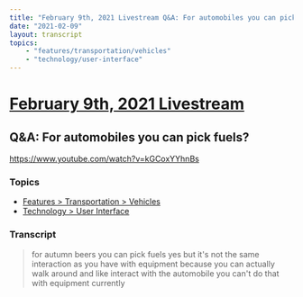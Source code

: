 ```yaml
---
title: "February 9th, 2021 Livestream Q&A: For automobiles you can pick fuels?"
date: "2021-02-09"
layout: transcript
topics:
    - "features/transportation/vehicles"
    - "technology/user-interface"
---
```

# [February 9th, 2021 Livestream](../2021-02-09.md)
## Q&A: For automobiles you can pick fuels?
https://www.youtube.com/watch?v=kGCoxYYhnBs

### Topics
* [Features > Transportation > Vehicles](../topics/features/transportation/vehicles.md)
* [Technology > User Interface](../topics/technology/user-interface.md)

### Transcript

> for autumn beers you can pick fuels yes but it's not the same interaction as you have with equipment because you can actually walk around and like interact with the automobile you can't do that with equipment currently
